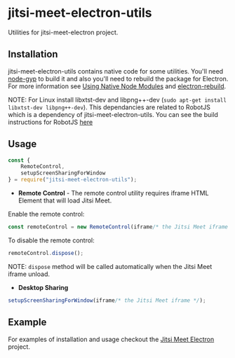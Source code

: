 # jitsi-meet-electron-utils
Utilities for jitsi-meet-electron project.

## Installation
jitsi-meet-electron-utils contains native code for some utilities. You'll need [node-gyp](https://github.com/nodejs/node-gyp) to build it and also you'll need to rebuild the package for Electron. For more information see [Using Native Node Modules](https://github.com/electron/electron/blob/master/docs/tutorial/using-native-node-modules.md) and [electron-rebuild](https://github.com/electron/electron-rebuild).

NOTE: For Linux install libxtst-dev and libpng++-dev (`sudo apt-get install libxtst-dev libpng++-dev`). This dependancies are related to RobotJS which is a dependency of jitsi-meet-electron-utils. You can see the build instructions for RobotJS [here](https://github.com/jitsi/robotjs/tree/jitsi#building)

## Usage
```Javascript
const {
    RemoteControl,
    setupScreenSharingForWindow
} = require("jitsi-meet-electron-utils");
```

* **Remote Control** - The remote control utility requires iframe HTML Element that will load Jitsi Meet.

Enable the remote control:
```Javascript
const remoteControl = new RemoteControl(iframe/* the Jitsi Meet iframe */);
```

To disable the remote control:
```Javascript
remoteControl.dispose();
```

NOTE: `dispose` method will be called automatically when the Jitsi Meet iframe unload.

* **Desktop Sharing**
```Javascript
setupScreenSharingForWindow(iframe/* the Jitsi Meet iframe */);
```

## Example

For examples of installation and usage checkout the [Jitsi Meet Electron](https://github.com/jitsi/jitsi-meet-electron) project.
